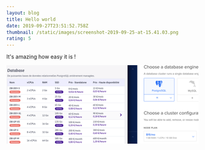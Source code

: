 ```yaml
---
layout: blog
title: Hello world
date: 2019-09-27T23:51:52.758Z
thumbnail: /static/images/screenshot-2019-09-25-at-15.41.03.png
rating: 5
---
```

It's amazing how easy it is ! 

![](/static/images/screenshot-2019-09-25-at-15.41.03.png)
